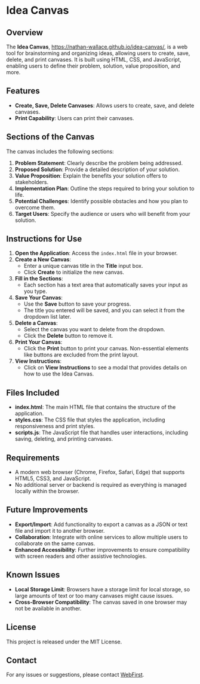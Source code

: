 # Idea Canvas

## Overview
The **Idea Canvas**, https://nathan-wallace.github.io/idea-canvas/,  is a web tool for brainstorming and organizing ideas, allowing users to create, save, delete, and print canvases. It is built using HTML, CSS, and JavaScript, enabling users to define their problem, solution, value proposition, and more.

## Features
- **Create, Save, Delete Canvases**: Allows users to create, save, and delete canvases.
- **Print Capability**: Users can print their canvases.

## Sections of the Canvas
The canvas includes the following sections:
1. **Problem Statement**: Clearly describe the problem being addressed.
2. **Proposed Solution**: Provide a detailed description of your solution.
3. **Value Proposition**: Explain the benefits your solution offers to stakeholders.
4. **Implementation Plan**: Outline the steps required to bring your solution to life.
5. **Potential Challenges**: Identify possible obstacles and how you plan to overcome them.
6. **Target Users**: Specify the audience or users who will benefit from your solution.

## Instructions for Use
1. **Open the Application**: Access the `index.html` file in your browser.
2. **Create a New Canvas**:
   - Enter a unique canvas title in the **Title** input box.
   - Click **Create** to initialize the new canvas.
3. **Fill in the Sections**:
   - Each section has a text area that automatically saves your input as you type.
4. **Save Your Canvas**:
   - Use the **Save** button to save your progress.
   - The title you entered will be saved, and you can select it from the dropdown list later.
5. **Delete a Canvas**:
   - Select the canvas you want to delete from the dropdown.
   - Click the **Delete** button to remove it.
6. **Print Your Canvas**:
   - Click the **Print** button to print your canvas. Non-essential elements like buttons are excluded from the print layout.
7. **View Instructions**:
   - Click on **View Instructions** to see a modal that provides details on how to use the Idea Canvas.

## Files Included
- **index.html**: The main HTML file that contains the structure of the application.
- **styles.css**: The CSS file that styles the application, including responsiveness and print styles.
- **scripts.js**: The JavaScript file that handles user interactions, including saving, deleting, and printing canvases.

## Requirements
- A modern web browser (Chrome, Firefox, Safari, Edge) that supports HTML5, CSS3, and JavaScript.
- No additional server or backend is required as everything is managed locally within the browser.

## Future Improvements
- **Export/Import**: Add functionality to export a canvas as a JSON or text file and import it to another browser.
- **Collaboration**: Integrate with online services to allow multiple users to collaborate on the same canvas.
- **Enhanced Accessibility**: Further improvements to ensure compatibility with screen readers and other assistive technologies.

## Known Issues
- **Local Storage Limit**: Browsers have a storage limit for local storage, so large amounts of text or too many canvases might cause issues.
- **Cross-Browser Compatibility**: The canvas saved in one browser may not be available in another.

## License
This project is released under the MIT License.

## Contact
For any issues or suggestions, please contact [WebFirst](mailto:nwallace@webfirst.com).

